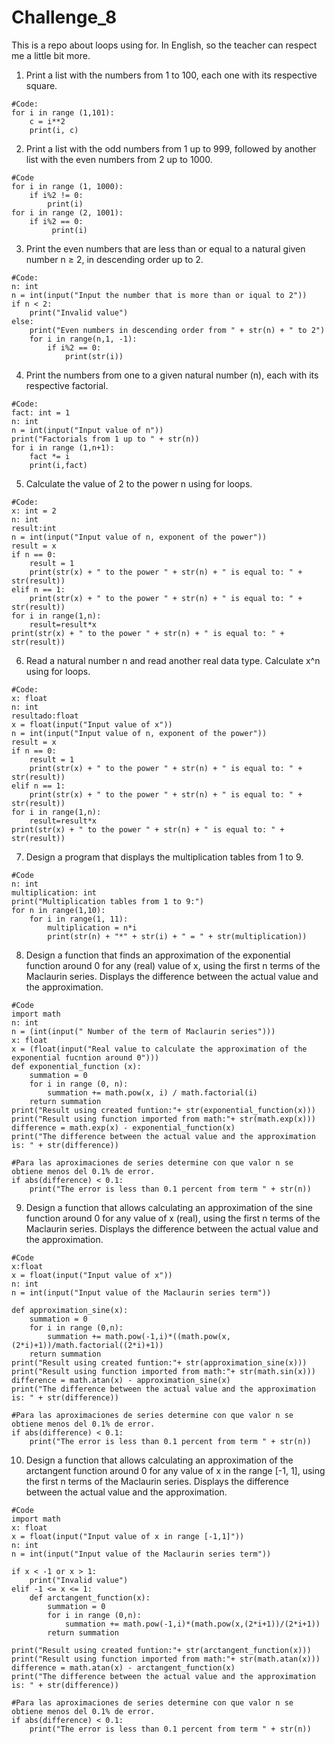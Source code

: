 # Challenge_8
This is a repo about loops using for. In English, so the teacher can respect me a little bit more. 

1. Print a list with the numbers from 1 to 100, each one with its respective square. 
```
#Code:
for i in range (1,101):
    c = i**2
    print(i, c)
```
2. Print a list with the odd numbers from 1 up to 999, followed by another list with the even numbers from 2 up to 1000.
```
#Code
for i in range (1, 1000):
    if i%2 != 0:
        print(i)
for i in range (2, 1001):
    if i%2 == 0:
         print(i)
 ```

3. Print the even numbers that are less than or equal to a natural given number n ≥ 2, in descending order up to 2. 
```
#Code:
n: int
n = int(input("Input the number that is more than or iqual to 2"))
if n < 2:
    print("Invalid value")
else:
    print("Even numbers in descending order from " + str(n) + " to 2")
    for i in range(n,1, -1):
        if i%2 == 0:
            print(str(i))
```

4. Print the numbers from one to a given natural number (n), each with its respective factorial.
```
#Code:
fact: int = 1
n: int
n = int(input("Input value of n"))
print("Factorials from 1 up to " + str(n))
for i in range (1,n+1):
    fact *= i 
    print(i,fact)   
```

5. Calculate the value of 2 to the power n using for loops. 
```
#Code:
x: int = 2
n: int
result:int
n = int(input("Input value of n, exponent of the power"))
result = x
if n == 0:
    result = 1
    print(str(x) + " to the power " + str(n) + " is equal to: " + str(result))
elif n == 1:
    print(str(x) + " to the power " + str(n) + " is equal to: " + str(result))
for i in range(1,n):
    result=result*x
print(str(x) + " to the power " + str(n) + " is equal to: " + str(result))
```
6. Read a natural number n and read another real data type. Calculate x^n using for loops. 
```
#Code:
x: float
n: int
resultado:float
x = float(input("Input value of x"))
n = int(input("Input value of n, exponent of the power"))
result = x
if n == 0:
    result = 1
    print(str(x) + " to the power " + str(n) + " is equal to: " + str(result))
elif n == 1:
    print(str(x) + " to the power " + str(n) + " is equal to: " + str(result))
for i in range(1,n):
    result=result*x
print(str(x) + " to the power " + str(n) + " is equal to: " + str(result))
```

7. Design a program that displays the multiplication tables from 1 to 9. 
```
#Code
n: int
multiplication: int
print("Multiplication tables from 1 to 9:")
for n in range(1,10):
    for i in range(1, 11):
        multiplication = n*i
        print(str(n) + "*" + str(i) + " = " + str(multiplication))
```
8. Design a function that finds an approximation of the exponential function around 0 for any (real) value of x, using the first n terms of the Maclaurin series. Displays the difference between the actual value and the approximation. 
```
#Code
import math
n: int
n = (int(input(" Number of the term of Maclaurin series")))
x: float
x = (float(input("Real value to calculate the approximation of the exponential fucntion around 0")))
def exponential_function (x):
    summation = 0
    for i in range (0, n):
        summation += math.pow(x, i) / math.factorial(i)
    return summation
print("Result using created funtion:"+ str(exponential_function(x)))
print("Result using function imported from math:"+ str(math.exp(x))) 
difference = math.exp(x) - exponential_function(x)
print("The difference between the actual value and the approximation is: " + str(difference))

#Para las aproximaciones de series determine con que valor n se obtiene menos del 0.1% de error.
if abs(difference) < 0.1:
    print("The error is less than 0.1 percent from term " + str(n))
```
9. Design a function that allows calculating an approximation of the sine function around 0 for any value of x (real), using the first n terms of the Maclaurin series. Displays the difference between the actual value and the approximation.
```
#Code
x:float
x = float(input("Input value of x"))
n: int
n = int(input("Input value of the Maclaurin series term"))

def approximation_sine(x):
    summation = 0
    for i in range (0,n):
        summation += math.pow(-1,i)*((math.pow(x,(2*i)+1))/math.factorial((2*i)+1))
    return summation
print("Result using created funtion:"+ str(approximation_sine(x)))
print("Result using function imported from math:"+ str(math.sin(x))) 
difference = math.atan(x) - approximation_sine(x)
print("The difference between the actual value and the approximation is: " + str(difference))

#Para las aproximaciones de series determine con que valor n se obtiene menos del 0.1% de error.
if abs(difference) < 0.1:
    print("The error is less than 0.1 percent from term " + str(n))
```
10. Design a function that allows calculating an approximation of the arctangent function around 0 for any value of x in the range [-1, 1], using the first n terms of the Maclaurin series. Displays the difference between the actual value and the approximation.
```
#Code
import math
x: float
x = float(input("Input value of x in range [-1,1]"))
n: int
n = int(input("Input value of the Maclaurin series term"))

if x < -1 or x > 1:
    print("Invalid value")
elif -1 <= x <= 1:
    def arctangent_function(x):
        summation = 0
        for i in range (0,n):
            summation += math.pow(-1,i)*(math.pow(x,(2*i+1))/(2*i+1))
        return summation

print("Result using created funtion:"+ str(arctangent_function(x)))
print("Result using function imported from math:"+ str(math.atan(x))) 
difference = math.atan(x) - arctangent_function(x)
print("The difference between the actual value and the approximation is: " + str(difference))

#Para las aproximaciones de series determine con que valor n se obtiene menos del 0.1% de error.
if abs(difference) < 0.1:
    print("The error is less than 0.1 percent from term " + str(n))
```
